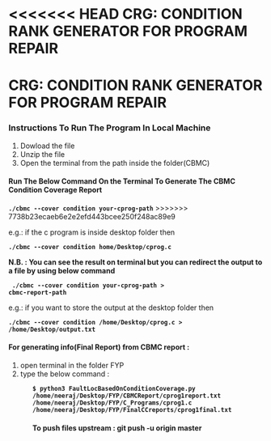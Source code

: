 <<<<<<< HEAD
                                                     CRG: CONDITION RANK GENERATOR FOR PROGRAM REPAIR
=======
<h1>CRG: CONDITION RANK GENERATOR FOR PROGRAM REPAIR</h1>
<h3>Instructions To Run The Program In Local Machine</h3>
<ol>
	<li>Dowload the file</li>
	<li>Unzip the file</li>
	<li>Open the terminal from the path inside the folder(CBMC)</li>
</ol>

<h4>Run The Below Command On the Terminal To Generate The CBMC Condition Coverage Report</h4>
<p><code><b>./cbmc --cover condition your-cprog-path</b></code>
>>>>>>> 7738b23ecaeb6e2e2efd443bcee250f248ac89e9

<p>
	e.g.: if the c program is inside desktop folder then</p> 
 	<code><b>./cbmc --cover condition home/Desktop/cprog.c</b></code>
</p>

<p>
<b>N.B. : You can see the result on terminal but you can redirect the output to a file by using below command</b>

<code><b> ./cbmc --cover condition your-cprog-path > cbmc-report-path </b></code>

<p>
	e.g.: if you want to store the output at the desktop folder then</p> 
 	<code><b>./cbmc --cover condition /home/Desktop/cprog.c > /home/Desktop/output.txt </b></code>
</p>

</p>

<h4> For generating info(Final Report) from CBMC report : </h4>
<ol>
	<li>open terminal in the folder FYP</li>
	<li>type the below command : </li>
<ol>
	
<code><b>$ python3 FaultLocBasedOnConditionCoverage.py /home/neeraj/Desktop/FYP/CBMCReport/cprog1report.txt /home/neeraj/Desktop/FYP/C_Programs/cprog1.c /home/neeraj/Desktop/FYP/FinalCCreports/cprog1final.txt</b></code>

<h4>To push files upstream : git push -u origin master </h4>
